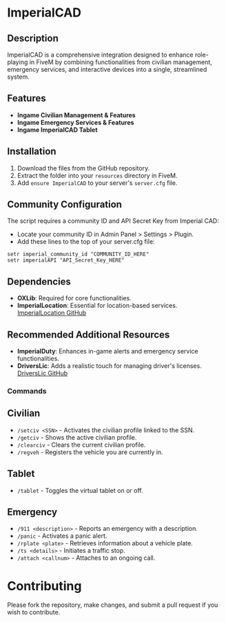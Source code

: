 # ImperialCAD

## Description
ImperialCAD is a comprehensive integration designed to enhance role-playing in FiveM by combining functionalities from civilian management, emergency services, and interactive devices into a single, streamlined system.

## Features
- **Ingame Civilian Management & Features**
- **Ingame Emergency Services & Features**
- **Ingame ImperialCAD Tablet**

## Installation
1. Download the files from the GitHub repository.
2. Extract the folder into your `resources` directory in FiveM.
3. Add `ensure ImperialCAD` to your server's `server.cfg` file.

## Community Configuration
The script requires a community ID and API Secret Key from Imperial CAD:
- Locate your community ID in Admin Panel > Settings > Plugin.
- Add these lines to the top of your server.cfg file:

```
setr imperial_community_id "COMMUNITY_ID_HERE" 
setr imperialAPI "API_Secret_Key_HERE"
```

## Dependencies
- **OXLib**: Required for core functionalities.
- **ImperialLocation**: Essential for location-based services.
[ImperialLocation GitHub](https://github.com/Zippy01/ImperialLocation)

## Recommended Additional Resources
- **ImperialDuty**: Enhances in-game alerts and emergency service functionalities.
- **DriversLic**: Adds a realistic touch for managing driver's licenses.
[DriversLic GitHub](https://github.com/Zippy01/DriversLic)

### Commands
## Civilian
- `/setciv <SSN>` - Activates the civilian profile linked to the SSN.
- `/getciv` - Shows the active civilian profile.
- `/clearciv` - Clears the current civilian profile.
- `/regveh` - Registers the vehicle you are currently in.

## Tablet
- `/tablet` - Toggles the virtual tablet on or off.

## Emergency
- `/911 <description>` - Reports an emergency with a description.
- `/panic` - Activates a panic alert.
- `/rplate <plate>` - Retrieves information about a vehicle plate.
- `/ts <details>` - Initiates a traffic stop.
- `/attach <callnum>` - Attaches to an ongoing call.

# Contributing
Please fork the repository, make changes, and submit a pull request if you wish to contribute.
